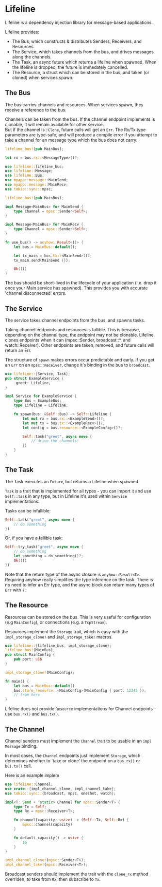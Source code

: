 # Lifeline
Lifeline is a dependency injection library for message-based applications.

Lifeline provides:
 - The Bus, which constructs & distributes Senders, Receivers, and Resources.
 - The Service, which takes channels from the bus, and drives messages along the channels.
 - The Task, an async future which returns a lifeline when spawned.  When the lifeline is dropped, the future is immedately cancelled.
 - The Resource, a struct which can be stored in the bus, and taken (or cloned) when services spawn.


## The Bus
The bus carries channels and resources.  When services spawn, they receive a reference to the bus.

Channels can be taken from the bus.  If the channel endpoint implements is clonable, it will remain available for other service.  
But if the channel is `!Clone`, future calls will get an `Err`.  The Rx/Tx type parameters are type-safe, and will produce a compile error
if you attempt to take a channel for an message type which the bus does not carry.

```rust
lifeline_bus!(pub MainBus);

let rx = bus.rx::<MessageType>()?;
```



```rust
use lifeline::lifeline_bus;
use lifeline::Message;
use lifeline::Bus;
use myapp::message::MainSend;
use myapp::message::MainRecv;
use tokio::sync::mpsc;

lifeline_bus!(pub MainBus);

impl Message<MainBus> for MainSend {
    type Channel = mpsc::Sender<Self>;
}

impl Message<MainBus> for MainRecv {
    type Channel = mpsc::Sender<Self>;
}

fn use_bus() -> anyhow::Result<()> {
    let bus = MainBus::default();

    let tx_main = bus.tx::<MainSend>()?;
    tx_main.send(MainSend {});

    Ok(())
}
```

The bus should be short-lived in the lifecycle of your application (i.e. drop it once your Main service has spawned).
This provides you with accurate 'channel disconnected' errors.

## The Service
The service takes channel endpoints from the bus, and spawns tasks.  

Taking channel endpoints and resources is fallible.  This is because, depending on the channel type, the endpoint may not be clonable.
Lifeline clones endpoints when it can (mpsc::Sender, broadcast::*, and watch::Receiver).  Other endpoints are taken, removed, and future calls will return an Err.

The structure of `spawn` makes errors occur predictable and early.  If you get an `Err` on an `mpsc::Receiver`, change it's binding in the bus to `broadcast`.

```rust
use lifeline::{Service, Task};
pub struct ExampleService {
    _greet: Lifeline,
}

impl Service for ExampleService {
    type Bus = ExampleBus;
    type Lifeline = Lifeline;

    fn spawn(bus: &Self::Bus) -> Self::Lifeline {
        let mut rx = bus.rx::<ExampleSend>()?;
        let mut tx = bus.tx::<ExampleRecv>()?;
        let config = bus.resource::<ExampleConfig>()?;

        Self::task("greet", async move {
            // drive the channels!
        })
    }
}
```

## The Task
The Task executes an `Future`, but returns a Lifeline when spawned.  

`Task` is a trait that is implemented for all types - you can import it and use `Self::task` in any type, but in Lifeline it's used within `Service` implementations.

Tasks can be infallible:
```rust
Self::task("greet", async move {
    // do something
})
```

Or, if you have a fallible task:

```rust
Self::try_task("greet", async move {
    // do something
    let something = do_something()?;
    Ok(())
})
```

Note that the return type of the async closure is `anyhow::Result<T>`.  Requiring anyhow really simplifies the type inference on the task.
There is no need to infer an Err type, and the async block can return many types of `Err` with `?`.

## The Resource
Resources can be stored on the bus.  This is very useful for configuration (e.g `MainConfig`), or connections (e.g. a `TcpStream`).

Resources implement the `Storage` trait, which is easy with the `impl_storage_clone!` and `impl_storage_take!` macros.

```rust
use lifeline::{lifeline_bus, impl_storage_clone};
lifeline_bus!(MainBus);
pub struct MainConfig {
    pub port: u16
}

impl_storage_clone!(MainConfig);

fn main() {
    let bus = MainBus::default()
    bus.store_resource::<MainConfig>(MainConfig { port: 12345 });
    // from here
}
```

Lifeline does not provide `Resource` implementations for Channel endpoints - use `bus.rx()` and `bus.tx()`.

## The Channel
Channel senders must implement the `Channel` trait to be usable in an `impl Message` binding.

In most cases, the `Channel` endpoints just implement `Storage`, which determines whether to 'take or clone' the endpoint on a `bus.rx()` or `bus.tx()` call.

Here is an example implem
```rust
use lifeline::Channel;
use crate::{impl_channel_clone, impl_channel_take};
use tokio::sync::{broadcast, mpsc, oneshot, watch};

impl<T: Send + 'static> Channel for mpsc::Sender<T> {
    type Tx = Self;
    type Rx = mpsc::Receiver<T>;

    fn channel(capacity: usize) -> (Self::Tx, Self::Rx) {
        mpsc::channel(capacity)
    }

    fn default_capacity() -> usize {
        16
    }
}

impl_channel_clone!(mpsc::Sender<T>);
impl_channel_take!(mpsc::Receiver<T>);
```

Broadcast senders should implement the trait with the `clone_rx` method overriden, to take from `Rx`, then subscribe to `Tx`.